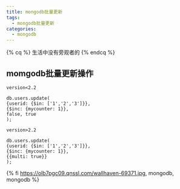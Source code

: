 ```yaml
---
title: mongodb批量更新
tags:
  - mongodb批量更新
categories:
  - mongodb
---
```


{% cq %} 生活中没有旁观者的 {% endcq %}
## momgodb批量更新操作

`version<2.2`

```
db.users.update(
{userid: {$in: ['1','2','3']}},
{$inc: {mycounter: 1}},
false, true
);
```
`version>2.2`
```
db.users.update(
{userid: {$in: ['1','2','3']}},
{$inc: {mycounter: 1}}, 
{{multi: true}}
);
```
{% fi https://olb7pgc09.qnssl.com/wallhaven-69371.jpg, mongodb, mongodb %}